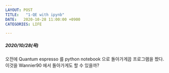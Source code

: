 ```yaml
---
LAYOUT: POST
TITLE:   "1-QE with ipynb"
DATE:   2020-10-28 11:00:00 +0900
CATEGORIES: LIFE

---
```




#####  2020/10/28(목)


오전에 Quantum espresso 를 python notebook 으로 돌아가게끔 프로그램을 짰다. 
이것을 Wannier90 에서 돌아가게도 할 수 있을까?


